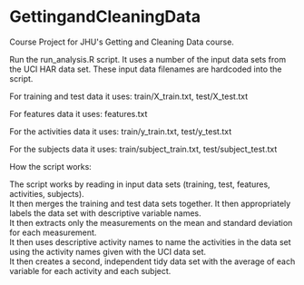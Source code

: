 # GettingandCleaningData
Course Project for JHU's Getting and Cleaning Data course.

Run the run_analysis.R script.  It uses a number of the input data sets from the UCI HAR data set. These input data filenames are hardcoded into the script.

For training and test data it uses:  train/X_train.txt, test/X_test.txt

For features data it uses:  features.txt

For the activities data it uses:  train/y_train.txt, test/y_test.txt

For the subjects data it uses:  train/subject_train.txt, test/subject_test.txt

How the script works:

The script works by reading in input data sets (training, test, features, activities, subjects).  
It then merges the training and test data sets together. 
It then appropriately labels the data set with descriptive variable names.  
It then extracts only the measurements on the mean and standard deviation for each measurement.  
It then uses descriptive activity names to name the activities in the data set using the activity names given with the UCI data set.  
It then creates a second, independent tidy data set with the average of each variable for each activity and each subject.
